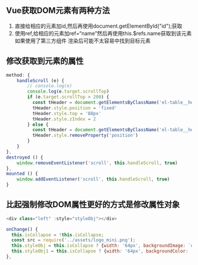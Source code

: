 ## Vue获取DOM元素有两种方法

1. 直接给相应的元素加id,然后再使用document.getElementById("id");获取
2. 使用ref,给相应的元素加ref=“name”然后再使用this.$refs.name获取到该元素  如果使用了第三方组件 渲染后可能不太容易中找到目标元素

## 修改获取到元素的属性
```js
method: {
    handleScroll (e) {
        // console.log(e)
        console.log(e.target.scrollTop)
        if (e.target.scrollTop > 200) {
          const tHeader = document.getElementsByClassName('el-table__header-wrapper')[0]
          tHeader.style.position = 'fixed'
          tHeader.style.top = '88px'
          tHeader.style.zIndex = 2
        } else {
          const tHeader = document.getElementsByClassName('el-table__header-wrapper')[0]
          tHeader.style.removeProperty('position')
        }
    }
},
destroyed () {
    window.removeEventListener('scroll', this.handleScroll, true)
},
mounted () {
    window.addEventListener('scroll', this.handleScroll, true)
}
```

## 比起强制修改DOM属性更好的方式是修改属性对象
```js
<div class="left" :style="styleObj"></div>

onChange() {
  this.isCollapse = !this.isCollapse;
  const src = require('../assets/logo_mini.png');
  this.styleObj = this.isCollapse ? {width: '64px', backgroundImage: `url(${src})`}:{};
  this.styleObj1 = this.isCollapse ? {width: '64px', backgroundColor: '#393c4a'}:{width: '200px',backgroundColor: '#393c4a'};
},
```